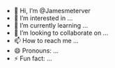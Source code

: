 - 👋 Hi, I’m @Jamesmeterver
- 👀 I’m interested in ...
- 🌱 I’m currently learning ...
- 💞️ I’m looking to collaborate on ...
- 📫 How to reach me ...
- 😄 Pronouns: ...
- ⚡ Fun fact: ...

<!---
Jamesmeterver/Jamesmeterver is a ✨ special ✨ repository because its `README.md` (this file) appears on your GitHub profile.
You can click the Preview link to take a look at your changes.
--->
